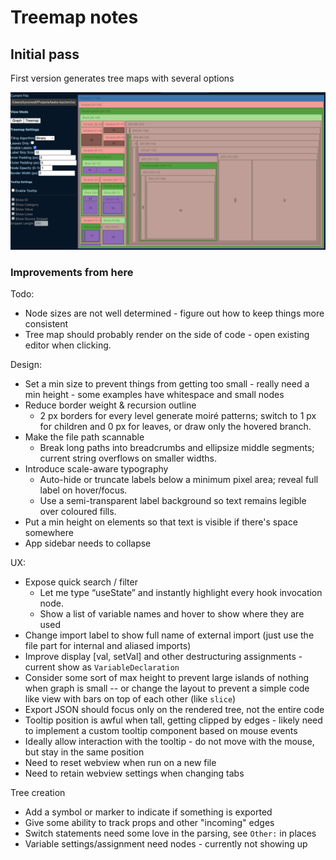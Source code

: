 # Treemap notes

## Initial pass

First version generates tree maps with several options

![alt text](image.png)

### Improvements from here

Todo:

- Node sizes are not well determined - figure out how to keep things more consistent
- Tree map should probably render on the side of code - open existing editor when clicking.

Design:

- Set a min size to prevent things from getting too small - really need a min height - some examples have whitespace and small nodes
- Reduce border weight & recursion outline
  - 2 px borders for every level generate moiré patterns; switch to 1 px for children and 0 px for leaves, or draw only the hovered branch.
- Make the file path scannable
  - Break long paths into breadcrumbs and ellipsize middle segments; current string overflows on smaller widths.
- Introduce scale-aware typography
  - Auto-hide or truncate labels below a minimum pixel area; reveal full label on hover/focus.
  - Use a semi-transparent label background so text remains legible over coloured fills.
- Put a min height on elements so that text is visible if there's space somewhere
- App sidebar needs to collapse

UX:

- Expose quick search / filter
  - Let me type “useState” and instantly highlight every hook invocation node.
  - Show a list of variable names and hover to show where they are used
- Change import label to show full name of external import (just use the file part for internal and aliased imports)
- Improve display [val, setVal] and other destructuring assignments - current show as `VariableDeclaration`
- Consider some sort of max height to prevent large islands of nothing when graph is small -- or change the layout to prevent a simple code like view with bars on top of each other (like `slice`)
- Export JSON should focus only on the rendered tree, not the entire code
- Tooltip position is awful when tall, getting clipped by edges - likely need to implement a custom tooltip component based on mouse events
- Ideally allow interaction with the tooltip - do not move with the mouse, but stay in the same position
- Need to reset webview when run on a new file
- Need to retain webview settings when changing tabs

Tree creation

- Add a symbol or marker to indicate if something is exported
- Give some ability to track props and other "incoming" edges
- Switch statements need some love in the parsing, see `Other:` in places
- Variable settings/assignment need nodes - currently not showing up
